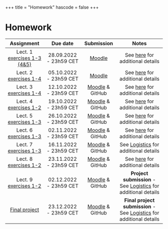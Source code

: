 +++
title = "Homework"
hascode = false
+++

# Homework

|  Assignment  |  Due date  |  Submission  |  Notes  |
| :----------: | :--------: | :----------: | :-----: |
| Lect. 1 [exercises 1-3 (4&5)](/lecture1/#exercises_-_lecture_1) | 28.09.2022 - 23h59 CET| [Moodle](https://moodle-app2.let.ethz.ch/course/view.php?id=18084#section-1) | See [here](/software_install/#exercises_and_homework) for additional details |
| Lect. 2 [exercises 1-4](/lecture2/#exercises_-_lecture_2) | 05.10.2022 - 23h59 CET| [Moodle](https://moodle-app2.let.ethz.ch/course/view.php?id=18084#section-2) | See [here](/software_install/#exercises_and_homework) for additional details |
| Lect. 3 [exercises 1-4](/lecture3/#exercises_-_lecture_3) | 12.10.2022 - 23h59 CET| [Moodle](https://moodle-app2.let.ethz.ch/course/view.php?id=18084#section-3) & GitHub | See [here](/software_install/#exercises_and_homework) for additional details |
| Lect. 4 [exercises 1-2](/lecture4/#exercises_-_lecture_4) | 19.10.2022 - 23h59 CET| [Moodle](https://moodle-app2.let.ethz.ch/course/view.php?id=18084#section-4) & GitHub | See [here](/software_install/#exercises_and_homework) for additional details |
| Lect. 5 [exercises 1-3](/lecture5/#exercises_-_lecture_5) | 26.10.2022 - 23h59 CET| [Moodle](https://moodle-app2.let.ethz.ch/course/view.php?id=18084#section-5) & GitHub | See [here](/software_install/#exercises_and_homework) for additional details |
| Lect. 6 [exercises 1-3](/lecture6/#exercises_-_lecture_6) | 02.11.2022 - 23h59 CET| [Moodle](https://moodle-app2.let.ethz.ch/course/view.php?id=18084#section-6) & GitHub | See [here](/software_install/#exercises_and_homework) for additional details |
| Lect. 7 [exercises 1-3](/lecture7/#exercises_-_lecture_7) | 16.11.2022 - 23h59 CET| [Moodle](https://moodle-app2.let.ethz.ch/course/view.php?id=18084#section-7) & GitHub | See [Logistics](/logistics/#project) for additional details |
| Lect. 8 [exercises 1-2](/lecture8/#exercises_-_lecture_8) | 23.11.2022 - 23h59 CET| [Moodle](https://moodle-app2.let.ethz.ch/course/view.php?id=18084#section-8) & GitHub | See [here](/software_install/#exercises_and_homework) for additional details |
| Lect. 9 [exercises 1-2](/lecture9/#exercises_-_lecture_9) | 02.12.2022 - 23h59 CET| [Moodle](https://moodle-app2.let.ethz.ch/course/view.php?id=18084#section-9) & GitHub | **Project submission** - See [Logistics](/logistics/#project) for additional details |
| [Final project](/final_proj) | 23.12.2022 - 23h59 CET| [Moodle](https://moodle-app2.let.ethz.ch/course/view.php?id=18084#section-10) & GitHub | **Final project submission** - See [Logistics](/logistics/#final_project) for additional details |
